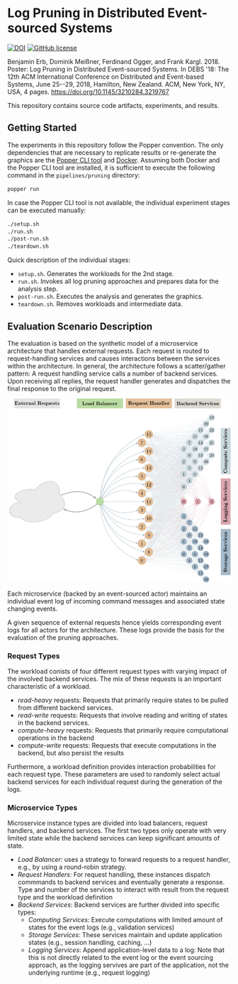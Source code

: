# Log Pruning in Distributed Event-sourced Systems

[![DOI](https://img.shields.io/badge/doi-10.1145/3210284.3219767-blue.svg)](https://doi.org/10.1145/3210284.3219767) [![GitHub license](https://img.shields.io/github/license/vs-uulm/debs2018-log-pruning-evaluation.svg)](https://github.com/vs-uulm/debs2018-log-pruning-evaluation/blob/master/LICENSE)

Benjamin Erb, Dominik Meißner, Ferdinand Ogger, and Frank Kargl. 2018. Poster: Log Pruning in Distributed Event-sourced Systems. In DEBS '18: The 12th ACM International Conference on Distributed and Event-based Systems, June 25--29, 2018, Hamilton, New Zealand. ACM, New York, NY, USA, 4 pages. https://doi.org/10.1145/3210284.3219767

This repository contains source code artifacts, experiments, and results.

## Getting Started
The experiments in this repository follow the Popper convention.
The only dependencies that are necessary to replicate results or re-generate the graphics are the [Popper CLI tool](http://popper.readthedocs.io/en/latest/protocol/getting_started.html#quickstart-guide) and [Docker](https://www.docker.com/community-edition).
Assuming both Docker and the Popper CLI tool are installed, it is sufficient to execute the following command in the `pipelines/pruning` directory:
```sh
popper run
```
In case the Popper CLI tool is not available, the individual experiment stages can be executed manually:
```sh
./setup.sh
./run.sh
./post-run.sh
./teardown.sh
```

Quick description of the individual stages:

 * `setup.sh`. Generates the workloads for the 2nd stage.
 * `run.sh`. Invokes all log pruning approaches and prepares data for the analysis step.
 * `post-run.sh`. Executes the analysis and generates the graphics.
 * `teardown.sh`. Removes workloads and intermediate data.

## Evaluation Scenario Description

The evaluation is based on the synthetic model of a microservice architecture that handles external requests. Each request is routed to request-handling services and causes interactions between the services within the architecture. In general, the architecture follows a scatter/gather pattern: A request handling service calls a number of backend services. Upon receiving all replies, the request handler generates and dispatches the final response to the original request.

![Synthetic Microservice Architecture](./architecture.png?raw=true "Synthetic Microservice Architecture")

Each microservice (backed by an event-sourced actor) maintains an individual event log of incoming command messages and associated state changing events.

A given sequence of external requests hence yields corresponding event logs for all actors for the architecture. These logs provide the basis for the evaluation of the pruning approaches.


### Request Types

The workload conists of four different request types with varying impact of the involved backend services. The mix of these requests is an important characteristic of a workload.

 * *read-heavy* requests: Requests that primarily require states to be pulled from different backend services.
 * *read-write* requests: Requests that involve reading and writing of states in the backend services.
 * *compute-heavy* requests: Requests that primarily require computational operations in the backend
 * *compute-write* requests: Requests that execute computations in the backend, but also persist the results

Furthermore, a workload definition provides interaction probabilities for each request type. These parameters are used to randomly select actual backend services for each individual request during the generation of the logs.


### Microservice Types

Microservice instance types are divided into load balancers, request handlers, and backend services. The first two types only operate with very limited state while the backend services can keep significant amounts of state.

 * *Load Balancer*: uses a strategy to forward requests to a request handler, e.g., by using a round-robin strategy.
 * *Request Handlers*: For request handling, these instances dispatch commmands to backend services and eventually generate a response. Type and number of the services to interact with result from the request type and the workload definition
 * *Backend Services*: Backend services are further divided into specific types:
      * *Computing Services*: Execute computations with limited amount of states for the event logs (e.g., validation services)
      * *Storage Services*: These services maintain and update application states (e.g., session handling, caching, ...)
      * *Logging Services*: Append application-level data to a log: Note that this is not directly related to the event log or the event sourcing approach, as the logging servives are part of the application, not the underlying runtime (e.g., request logging)

